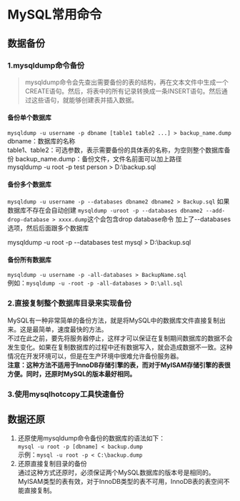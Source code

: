 # MySQL常用命令

## 数据备份

### 1.mysqldump命令备份

> mysqldump命令会先查出需要备份的表的结构，再在文本文件中生成一个CREATE语句。然后，将表中的所有记录转换成一条INSERT语句。然后通过这些语句，就能够创建表并插入数据。

#### 备份单个数据库

`mysqldump -u username -p dbname [table1 table2 ...] > backup_name.dump`  
dbname：数据库的名称  
table1、table2：可选参数，表示需要备份的具体表的名称，为空则整个数据库备份
backup_name.dump：备份文件，文件名前面可以加上路径  
mysqldump -u root -p test person > D:\backup.sql

#### 备份多个数据库

`mysqldump -u username -p --databases dbname2 dbname2 > Backup.sql`  如果数据库不存在会自动创建
`mysqldump -uroot -p --databases dbname2 --add-drop-database > xxxx.dump`这个会包含drop database命令
加上了--databases选项，然后后面跟多个数据库

mysqldump -u root -p --databases test mysql > D:\backup.sql

#### 备份所有数据库

`mysqldump -u username -p -all-databases > BackupName.sql`  
例如：`mysqldump -u -root -p -all-databases > D:\all.sql`

### 2.直接复制整个数据库目录来实现备份

MySQL有一种非常简单的备份方法，就是将MySQL中的数据库文件直接复制出来。这是最简单，速度最快的方法。  
不过在此之前，要先将服务器停止，这样才可以保证在复制期间数据库的数据不会发生变化。如果在复制数据库的过程中还有数据写入，就会造成数据不一致。这种情况在开发环境可以，但是在生产环境中很难允许备份服务器。  
**注意：这种方法不适用于InnoDB存储引擎的表，而对于MyISAM存储引擎的表很方便。同时，还原时MySQL的版本最好相同。**

### 3.使用mysqlhotcopy工具快速备份

## 数据还原

1. 还原使用mysqldump命令备份的数据库的语法如下：  
`mysql -u root -p [dbname] < backup.dump`  
示例：`mysql -u root -p < C:\backup.dump`
2. 还原直接复制目录的备份  
通过这种方式还原时，必须保证两个MySQL数据库的版本号是相同的。MyISAM类型的表有效，对于InnoDB类型的表不可用，InnoDB表的表空间不能直接复制。